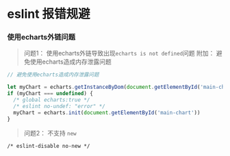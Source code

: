 # eslint 报错规避

### 使用echarts外链问题

> 问题1： 使用echarts外链导致出现`echarts is not defined`问题
> 附加： 避免使用echarts造成内存泄露问题

```js
// 避免使用echarts造成内存泄露问题

let myChart = echarts.getInstanceByDom(document.getElementById('main-chart'))
if (myChart === undefined) {
  /* global echarts:true */
  /* eslint no-undef: "error" */
  myChart = echarts.init(document.getElementById('main-chart'))
}
```

> 问题2： 不支持 `new`

```JS
/* eslint-disable no-new */
```
